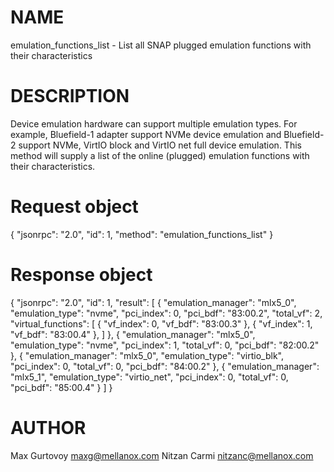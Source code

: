 # NAME

emulation_functions_list - List all SNAP plugged emulation functions with their characteristics

# DESCRIPTION

Device emulation hardware can support multiple emulation types. For example,
Bluefield-1 adapter support NVMe device emulation and Bluefield-2 support NVMe,
VirtIO block and VirtIO net full device emulation. This method will supply a
list of the online (plugged) emulation functions with their characteristics.

# Request object

{
  "jsonrpc": "2.0",
  "id": 1,
  "method": "emulation_functions_list"
}

# Response object

{
  "jsonrpc": "2.0",
  "id": 1,
  "result": [
    {
      "emulation_manager": "mlx5_0",
      "emulation_type": "nvme",
      "pci_index": 0,
      "pci_bdf": "83:00.2",
      "total_vf": 2,
      "virtual_functions": [
        {
          "vf_index": 0,
          "vf_bdf": "83:00.3"
        },
        {
          "vf_index": 1,
          "vf_bdf": "83:00.4"
        },
      ]
    },
    {
      "emulation_manager": "mlx5_0",
      "emulation_type": "nvme",
      "pci_index": 1,
      "total_vf": 0,
      "pci_bdf": "82:00.2"
    },
    {
      "emulation_manager": "mlx5_0",
      "emulation_type": "virtio_blk",
      "pci_index": 0,
      "total_vf": 0,
      "pci_bdf": "84:00.2"
    },
    {
      "emulation_manager": "mlx5_1",
      "emulation_type": "virtio_net",
      "pci_index": 0,
      "total_vf": 0,
      "pci_bdf": "85:00.4"
    }
  ]
}


# AUTHOR

Max Gurtovoy <maxg@mellanox.com>
Nitzan Carmi <nitzanc@mellanox.com>
